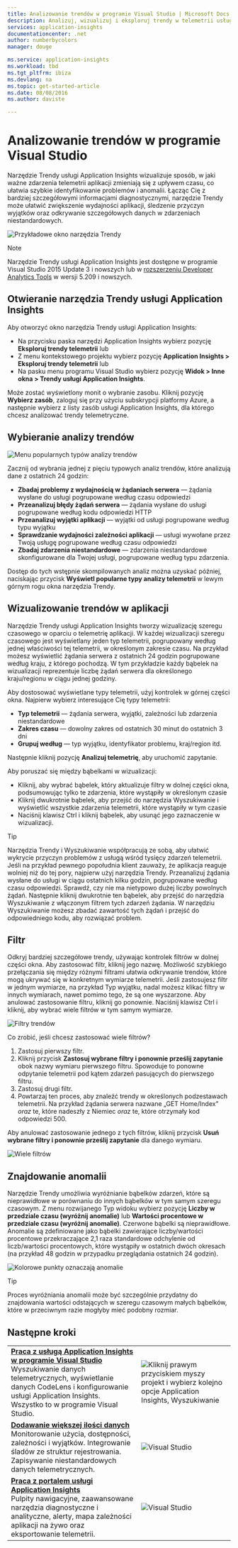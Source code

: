 ```yaml
---
title: Analizowanie trendów w programie Visual Studio | Microsoft Docs
description: Analizuj, wizualizuj i eksploruj trendy w telemetrii usługi Application Insights w programie Visual Studio.
services: application-insights
documentationcenter: .net
author: numberbycolors
manager: douge

ms.service: application-insights
ms.workload: tbd
ms.tgt_pltfrm: ibiza
ms.devlang: na
ms.topic: get-started-article
ms.date: 08/08/2016
ms.author: daviste

---
```

# Analizowanie trendów w programie Visual Studio
Narzędzie Trendy usługi Application Insights wizualizuje sposób, w jaki ważne zdarzenia telemetrii aplikacji zmieniają się z upływem czasu, co ułatwia szybkie identyfikowanie problemów i anomalii. Łącząc Cię z bardziej szczegółowymi informacjami diagnostycznymi, narzędzie Trendy może ułatwić zwiększenie wydajności aplikacji, śledzenie przyczyn wyjątków oraz odkrywanie szczegółowych danych w zdarzeniach niestandardowych.

![Przykładowe okno narzędzia Trendy](./media/app-insights-visual-studio-trends/app-insights-trends-hero-750.png)

> [!NOTE]
> Narzędzie Trendy usługi Application Insights jest dostępne w programie Visual Studio 2015 Update 3 i nowszych lub w [rozszerzeniu Developer Analytics Tools](https://visualstudiogallery.msdn.microsoft.com/82367b81-3f97-4de1-bbf1-eaf52ddc635a) w wersji 5.209 i nowszych.
> 
> 

## Otwieranie narzędzia Trendy usługi Application Insights
Aby otworzyć okno narzędzia Trendy usługi Application Insights:

* Na przycisku paska narzędzi Application Insights wybierz pozycję **Eksploruj trendy telemetrii** lub
* Z menu kontekstowego projektu wybierz pozycję **Application Insights > Eksploruj trendy telemetrii** lub
* Na pasku menu programu Visual Studio wybierz pozycję **Widok > Inne okna > Trendy usługi Application Insights**.

Może zostać wyświetlony monit o wybranie zasobu. Kliknij pozycję **Wybierz zasób**, zaloguj się przy użyciu subskrypcji platformy Azure, a następnie wybierz z listy zasób usługi Application Insights, dla którego chcesz analizować trendy telemetryczne.

## Wybieranie analizy trendów
![Menu popularnych typów analizy trendów](./media/app-insights-visual-studio-trends/app-insights-trends-1-750.png)

Zacznij od wybrania jednej z pięciu typowych analiz trendów, które analizują dane z ostatnich 24 godzin:

* **Zbadaj problemy z wydajnością w żądaniach serwera** — żądania wysłane do usługi pogrupowane według czasu odpowiedzi
* **Przeanalizuj błędy żądań serwera** — żądania wysłane do usługi pogrupowane według kodu odpowiedzi HTTP
* **Przeanalizuj wyjątki aplikacji** — wyjątki od usługi pogrupowane według typu wyjątku
* **Sprawdzanie wydajności zależności aplikacji** — usługi wywołane przez Twoją usługę pogrupowane według czasu odpowiedzi
* **Zbadaj zdarzenia niestandardowe** — zdarzenia niestandardowe skonfigurowane dla Twojej usługi, pogrupowane według typu zdarzenia.

Dostęp do tych wstępnie skompilowanych analiz można uzyskać później, naciskając przycisk **Wyświetl popularne typy analizy telemetrii** w lewym górnym rogu okna narzędzia Trendy.

## Wizualizowanie trendów w aplikacji
Narzędzie Trendy usługi Application Insights tworzy wizualizację szeregu czasowego w oparciu o telemetrię aplikacji. W każdej wizualizacji szeregu czasowego jest wyświetlany jeden typ telemetrii, pogrupowany według jednej właściwości tej telemetrii, w określonym zakresie czasu. Na przykład możesz wyświetlić żądania serwera z ostatnich 24 godzin pogrupowane według kraju, z którego pochodzą. W tym przykładzie każdy bąbelek na wizualizacji reprezentuje liczbę żądań serwera dla określonego kraju/regionu w ciągu jednej godziny.

Aby dostosować wyświetlane typy telemetrii, użyj kontrolek w górnej części okna. Najpierw wybierz interesujące Cię typy telemetrii:

* **Typ telemetrii** — żądania serwera, wyjątki, zależności lub zdarzenia niestandardowe
* **Zakres czasu** — dowolny zakres od ostatnich 30 minut do ostatnich 3 dni
* **Grupuj według** — typ wyjątku, identyfikator problemu, kraj/region itd.

Następnie kliknij pozycję **Analizuj telemetrię**, aby uruchomić zapytanie.

Aby poruszać się między bąbelkami w wizualizacji:

* Kliknij, aby wybrać bąbelek, który aktualizuje filtry w dolnej części okna, podsumowując tylko te zdarzenia, które wystąpiły w określonym czasie
* Kliknij dwukrotnie bąbelek, aby przejść do narzędzia Wyszukiwanie i wyświetlić wszystkie zdarzenia telemetrii, które wystąpiły w tym czasie
* Naciśnij klawisz Ctrl i kliknij bąbelek, aby usunąć jego zaznaczenie w wizualizacji.

> [!TIP]
> Narzędzia Trendy i Wyszukiwanie współpracują ze sobą, aby ułatwić wykrycie przyczyn problemów z usługą wśród tysięcy zdarzeń telemetrii. Jeśli na przykład pewnego popołudnia klient zauważy, że aplikacja reaguje wolniej niż do tej pory, najpierw użyj narzędzia Trendy. Przeanalizuj żądania wysłane do usługi w ciągu ostatnich kilku godzin, pogrupowane według czasu odpowiedzi. Sprawdź, czy nie ma nietypowo dużej liczby powolnych żądań. Następnie kliknij dwukrotnie ten bąbelek, aby przejść do narzędzia Wyszukiwanie z włączonym filtrem tych zdarzeń żądania. W narzędziu Wyszukiwanie możesz zbadać zawartość tych żądań i przejść do odpowiedniego kodu, aby rozwiązać problem.
> 
> 

## Filtr
Odkryj bardziej szczegółowe trendy, używając kontrolek filtrów w dolnej części okna. Aby zastosować filtr, kliknij jego nazwę. Możliwość szybkiego przełączania się między różnymi filtrami ułatwia odkrywanie trendów, które mogą ukrywać się w konkretnym wymiarze telemetrii. Jeśli zastosujesz filtr w jednym wymiarze, na przykład Typ wyjątku, nadal możesz klikać filtry w innych wymiarach, nawet pomimo tego, że są one wyszarzone. Aby anulować zastosowanie filtru, kliknij go ponownie. Naciśnij klawisz Ctrl i kliknij, aby wybrać wiele filtrów w tym samym wymiarze.

![Filtry trendów](./media/app-insights-visual-studio-trends/TrendsFiltering-750.png)

Co zrobić, jeśli chcesz zastosować wiele filtrów? 

1. Zastosuj pierwszy filtr. 
2. Kliknij przycisk **Zastosuj wybrane filtry i ponownie prześlij zapytanie** obok nazwy wymiaru pierwszego filtru. Spowoduje to ponowne odpytanie telemetrii pod kątem zdarzeń pasujących do pierwszego filtru. 
3. Zastosuj drugi filtr. 
4. Powtarzaj ten proces, aby znaleźć trendy w określonych podzestawach telemetrii. Na przykład żądania serwera nazwane „GET Home/Index” *oraz* te, które nadeszły z Niemiec *oraz* te, które otrzymały kod odpowiedzi 500. 

Aby anulować zastosowanie jednego z tych filtrów, kliknij przycisk **Usuń wybrane filtry i ponownie prześlij zapytanie** dla danego wymiaru.

![Wiele filtrów](./media/app-insights-visual-studio-trends/TrendsFiltering2-750.png)

## Znajdowanie anomalii
Narzędzie Trendy umożliwia wyróżnianie bąbelków zdarzeń, które są nieprawidłowe w porównaniu do innych bąbelków w tym samym szeregu czasowym. Z menu rozwijanego Typ widoku wybierz pozycję **Liczby w przedziale czasu (wyróżnij anomalie)** lub **Wartości procentowe w przedziale czasu (wyróżnij anomalie)**. Czerwone bąbelki są nieprawidłowe. Anomalie są zdefiniowane jako bąbelki zawierające liczby/wartości procentowe przekraczające 2,1 raza standardowe odchylenie od liczb/wartości procentowych, które wystąpiły w ostatnich dwóch okresach (na przykład 48 godzin w przypadku przeglądania ostatnich 24 godzin).

![Kolorowe punkty oznaczają anomalie](./media/app-insights-visual-studio-trends/TrendsAnomalies-750.png)

> [!TIP]
> Proces wyróżniania anomalii może być szczególnie przydatny do znajdowania wartości odstających w szeregu czasowym małych bąbelków, które w przeciwnym razie mogłyby mieć podobny rozmiar.  
> 
> 

## <a name="next"></a>Następne kroki
|  |  |
| --- | --- |
| **[Praca z usługą Application Insights w programie Visual Studio](app-insights-visual-studio.md)**<br/>Wyszukiwanie danych telemetrycznych, wyświetlanie danych CodeLens i konfigurowanie usługi Application Insights. Wszystko to w programie Visual Studio. |![Kliknij prawym przyciskiem myszy projekt i wybierz kolejno opcje Application Insights, Wyszukiwanie](./media/app-insights-visual-studio-trends/34.png) |
| **[Dodawanie większej ilości danych](app-insights-asp-net-more.md)**<br/>Monitorowanie użycia, dostępności, zależności i wyjątków. Integrowanie śladów ze struktur rejestrowania. Zapisywanie niestandardowych danych telemetrycznych. |![Visual Studio](./media/app-insights-visual-studio-trends/64.png) |
| **[Praca z portalem usługi Application Insights](app-insights-dashboards.md)**<br/>Pulpity nawigacyjne, zaawansowane narzędzia diagnostyczne i analityczne, alerty, mapa zależności aplikacji na żywo oraz eksportowanie telemetrii. |![Visual Studio](./media/app-insights-visual-studio-trends/62.png) |

<!--HONumber=Sep16_HO3-->


